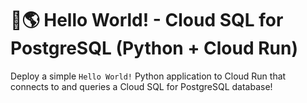# 👋🌎 Hello World! - Cloud SQL for PostgreSQL (Python + Cloud Run)

Deploy a simple `Hello World!` Python application to Cloud Run that connects to
and queries a Cloud SQL for PostgreSQL database!
